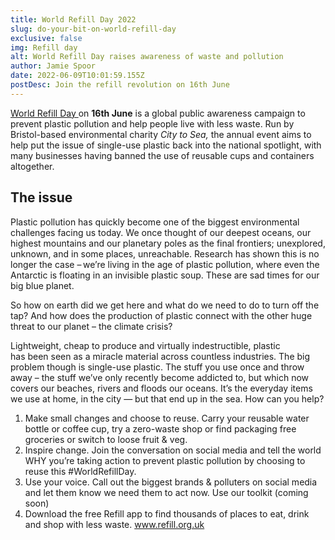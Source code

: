 ```yaml
---
title: World Refill Day 2022
slug: do-your-bit-on-world-refill-day
exclusive: false
img: Refill day
alt: World Refill Day raises awareness of waste and pollution
author: Jamie Spoor
date: 2022-06-09T10:01:59.155Z
postDesc: Join the refill revolution on 16th June
---
```

[World Refill Day ](https://www.refill.org.uk/world-refill-day/)on **16th June** is a global public awareness campaign to prevent plastic pollution and help people live with less waste.
Run by Bristol-based environmental charity *City to Sea,* the annual event aims to help put the issue of single-use plastic back into the national spotlight, with many businesses having banned the use of reusable cups and containers altogether.

## The issue  

Plastic pollution has quickly become one of the biggest environmental challenges facing us today. We once  thought of our deepest oceans, our highest mountains and our planetary poles as the final frontiers; unexplored, unknown, and in some places, unreachable. Research has shown this is no longer the case – we’re living in the age of plastic pollution, where even the Antarctic is floating in an invisible plastic soup. These are sad times for our big blue planet.

So how on earth did we get here and what do we need to do to turn off the tap? And how does the production of plastic connect with the other huge threat to our planet – the climate crisis?

Lightweight, cheap to produce and virtually indestructible, plastic has been seen as a miracle material across countless industries. The big problem though is single-use plastic. The stuff you use once and throw away – the stuff we’ve only recently become addicted to, but which now covers our beaches, rivers and floods our oceans. It’s the everyday items we use at home, in the city — but that end up in the sea. How can you help? 

1. Make small changes and choose to reuse. Carry your reusable water bottle or coffee cup, try a zero-waste shop or find packaging free groceries or switch to loose fruit & veg.
2. Inspire change. Join the conversation on social media and tell the world WHY you’re taking action to prevent plastic pollution by choosing to reuse this #WorldRefillDay.
3. Use your voice. Call out the biggest brands & polluters on social media and let them know we need them to act now. Use our toolkit (coming soon)
4. Download the free Refill app to find thousands of places to eat, drink and shop with less waste. www.refill.org.uk